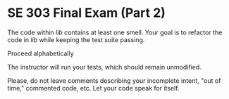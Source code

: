 # SE 303 Final Exam (Part 2)

The code within _lib_ contains at least one smell. Your goal is to
refactor the code in _lib_ while keeping the test suite passing.

Proceed alphabetically

The instructor will run your tests, which should remain unmodified.

Please, do not leave comments describing your incomplete intent, "out of time,"
commented code, etc. Let your code speak for itself.

